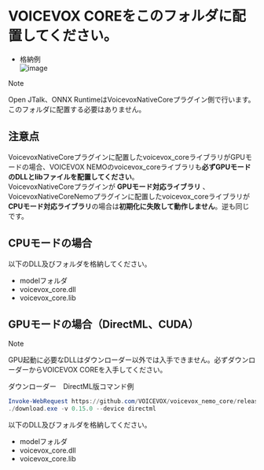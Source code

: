 # VOICEVOX COREをこのフォルダに配置してください。

- 格納例<br/>
![image](https://github.com/user-attachments/assets/43787d70-d804-489a-b705-8ca5959b6843)

> [!NOTE]
> Open JTalk、ONNX RuntimeはVoicevoxNativeCoreプラグイン側で行います。このフォルダに配置する必要はありません。

## 注意点

VoicevoxNativeCoreプラグインに配置したvoicevox_coreライブラリがGPUモードの場合、VOICEVOX NEMOのvoicevox_coreライブラリも**必ずGPUモードのDLLとlibファイルを配置してください**。<br/>
VoicevoxNativeCoreプラグインが **GPUモード対応ライブラリ**  、VoicevoxNativeCoreNemoプラグインに配置したvoicevox_coreライブラリが**CPUモード対応ライブラリ**の場合は**初期化に失敗して動作しません**。逆も同じです。

## CPUモードの場合

以下のDLL及びフォルダを格納してください。

* modelフォルダ
* voicevox_core.dll
* voicevox_core.lib

## GPUモードの場合（DirectML、CUDA）

> [!NOTE]
> GPU起動に必要なDLLはダウンローダー以外では入手できません。必ずダウンローダーからVOICEVOX COREを入手してください。

ダウンローダー　DirectML版コマンド例
```PowerShell
Invoke-WebRequest https://github.com/VOICEVOX/voicevox_nemo_core/releases/latest/download/download-windows-x64.exe -OutFile ./download.exe
./download.exe -v 0.15.0 --device directml
```

以下のDLL及びフォルダを格納してください。

* modelフォルダ
* voicevox_core.dll
* voicevox_core.lib
